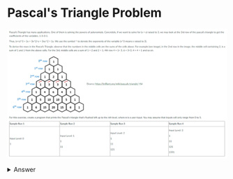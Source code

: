 # Pascal's Triangle Problem
![pt problem specs](pascaltriangle.jpg "pt specs")

<details>
<summary>Answer</summary>
<br>

``` c
#include <stdio.h>
int power(int base, int exp){
	int nRes = 1, i = 0;
	for(i = 0; i < exp; i++){
		nRes *= base;
	}
	return nRes;
}

int getDigit(int x, int nPlace){
	int nRes = 0;
	for(int i = 0; i < nPlace; i++){
		nRes = x / power(10, i) % 10;
	}
	return nRes;
}
int main(){
	int i, j, n, nPrevLine, nCurrNum, nNextLine;
	nPrevLine = 1;
	printf("Level: ");
	scanf("%d", &n);
	printf("%d\n", nPrevLine);
	for(i = 0; i < n; i++){
		nNextLine = 0;
		for(j = 0; j <= i + 1; j++){
			nCurrNum = getDigit(nPrevLine, j) + getDigit(nPrevLine, j + 1);
			nNextLine *= 10;
			nNextLine += nCurrNum;
			printf("%d ", nCurrNum);
		}
		nPrevLine = nNextLine;
		printf("\n");
	}
return 0;
}
```

</details>
